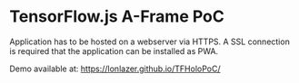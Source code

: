 # TensorFlow.js A-Frame PoC

Application has to be hosted on a webserver via HTTPS.
A SSL connection is required that the application can be installed as PWA. 

Demo available at: https://lonlazer.github.io/TFHoloPoC/
